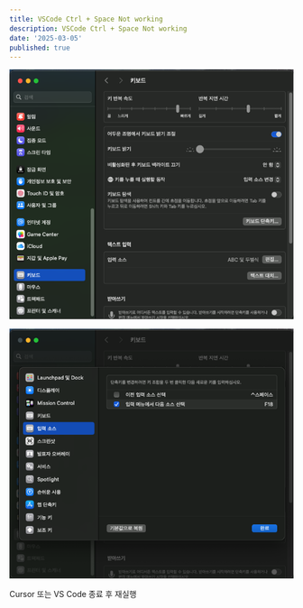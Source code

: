 ```yaml
---
title: VSCode Ctrl + Space Not working
description: VSCode Ctrl + Space Not working
date: '2025-03-05'
published: true
---
```


![capture_1](./images/capture_1.png)

![capture_2](./images/capture_2.png)

Cursor 또는 VS Code 종료 후 재실행
